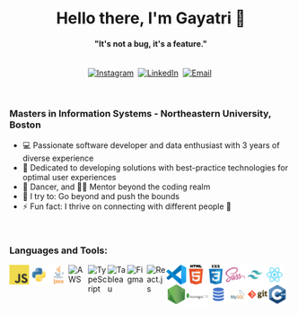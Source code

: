  
<p>
  <h1 align="center"><b>Hello there, I'm Gayatri 👋</b></h1>
</p>

<p>
  <h4 align="center"><b>"It's not a bug, it's a feature."</b></h4>
</p>


<p align="center">
<br>
<a href="https://instagram.com/_gayatri_sk?igshid=OGQ5ZDc2ODk2ZA%3D%3D&utm_source=qr"><img src="https://img.shields.io/badge/instagram-%23E4405F.svg?&style=for-the-badge&logo=instagram&logoColor=white" alt="Instagram" /></a>&nbsp;
<a href="https://www.linkedin.com/in/gayatri-s-kumar/"><img src="https://img.shields.io/badge/linkedin-%230077B5.svg?&style=for-the-badge&logo=linkedin&logoColor=white" alt="LinkedIn" /></a>&nbsp;
<a href="mailto:kumar.gay@northeastern.edu"><img src="https://img.shields.io/badge/gmail-%23D14836.svg?&style=for-the-badge&logo=gmail&logoColor=white" alt="Email"/></a>&nbsp;
</p>

<br>

### Masters in Information Systems - Northeastern University, Boston
- 💻 Passionate software developer and data enthusiast with 3 years of diverse experience
- 🚀 Dedicated to developing solutions with best-practice technologies for optimal user experiences
- 🎨 Dancer, and 🧑‍🏫 Mentor beyond the coding realm
- 🧗 I try to: Go beyond and push the bounds
- ⚡ Fun fact: I thrive on connecting with different people 🤝
<br>

### Languages and Tools: 

<img align="left" alt="JavaScript" width="35px" src="https://raw.githubusercontent.com/github/explore/80688e429a7d4ef2fca1e82350fe8e3517d3494d/topics/javascript/javascript.png" /> 
<img align="left" alt="HTML5" width="35px" src="https://raw.githubusercontent.com/github/explore/80688e429a7d4ef2fca1e82350fe8e3517d3494d/topics/python/python.png" />
<img align="left" alt="Java" width="35px" src="https://raw.githubusercontent.com/github/explore/80688e429a7d4ef2fca1e82350fe8e3517d3494d/topics/java/java.png" /> 


<img align="left" alt="AWS" width="35px" src="https://cdn2.iconfinder.com/data/icons/amazon-aws-stencils/100/Non-Service_Specific_copy__AWS_Cloud-1024.png" />

<img align="left" alt="TypeScript" width="35px" src="https://cdn3.iconfinder.com/data/icons/teenyicons-solid-vol-3/15/typescript-1024.png" />

<img align="left" alt="Tableau" width="35px" src="https://simpleicons.org/icons/tableau.svg" />

<img align="left" alt="Figma" width="35px" src="https://vectorlogoseek.com/wp-content/uploads/2020/06/figma-vector-logo.png" />

<img align="left" alt="React.js" width="35px" src="https://simpleicons.org/icons/react.svg" />
<img align="left" alt="Visual Studio Code" width="35px" src="https://raw.githubusercontent.com/github/explore/80688e429a7d4ef2fca1e82350fe8e3517d3494d/topics/visual-studio-code/visual-studio-code.png" />
<img align="left" alt="HTML5" width="35px" src="https://raw.githubusercontent.com/github/explore/80688e429a7d4ef2fca1e82350fe8e3517d3494d/topics/html/html.png" />
<img align="left" alt="CSS3" width="35px" src="https://raw.githubusercontent.com/github/explore/80688e429a7d4ef2fca1e82350fe8e3517d3494d/topics/css/css.png" />
<img align="left" alt="Sass" width="35px" src="https://raw.githubusercontent.com/github/explore/80688e429a7d4ef2fca1e82350fe8e3517d3494d/topics/sass/sass.png" />
<img align="left" alt="HTML5" width="35px" src="https://raw.githubusercontent.com/github/explore/80688e429a7d4ef2fca1e82350fe8e3517d3494d/topics/tailwind/tailwind.png" />
<img align="left" alt="React" width="35px" src="https://raw.githubusercontent.com/github/explore/80688e429a7d4ef2fca1e82350fe8e3517d3494d/topics/react/react.png" />
<img align="left" alt="Node.js" width="35px" src="https://raw.githubusercontent.com/github/explore/80688e429a7d4ef2fca1e82350fe8e3517d3494d/topics/nodejs/nodejs.png" />
<img align="left" alt="MongoDB" width="40px" src="https://raw.githubusercontent.com/github/explore/80688e429a7d4ef2fca1e82350fe8e3517d3494d/topics/mongodb/mongodb.png" />
<img align="left" alt="SQL" width="35px" src="https://raw.githubusercontent.com/github/explore/80688e429a7d4ef2fca1e82350fe8e3517d3494d/topics/sql/sql.png" />
<img align="left" alt="MySQL" width="35px" src="https://raw.githubusercontent.com/github/explore/80688e429a7d4ef2fca1e82350fe8e3517d3494d/topics/mysql/mysql.png" />

<img align="left" alt="Git" width="35px" src="https://raw.githubusercontent.com/github/explore/80688e429a7d4ef2fca1e82350fe8e3517d3494d/topics/git/git.png" />



<img align="left" alt="HTML5" width="35px" src="https://raw.githubusercontent.com/github/explore/80688e429a7d4ef2fca1e82350fe8e3517d3494d/topics/cpp/cpp.png" />

<br>
<br>
<br>
<br>





<br>



[instagram]: https://instagram.com/_gayatri_sk?igshid=OGQ5ZDc2ODk2ZA%3D%3D&utm_source=qr
[linkedin]: https://www.linkedin.com/in/gayatri-s-kumar/
